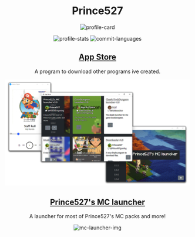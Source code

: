 <h1 align="center">Prince527</h1>

<p align="center">
 <img src="http://github-profile-summary-cards.vercel.app/api/cards/profile-details?username=Prince527Github&theme=github_dark" alt="profile-card">
</p>

<p align="center">
 <img src="http://github-profile-summary-cards.vercel.app/api/cards/stats?username=Prince527Github&theme=github_dark" alt="profile-stats">
 <img src="http://github-profile-summary-cards.vercel.app/api/cards/most-commit-language?username=Prince527Github&theme=github_dark" alt="commit-languages">
</p>

<h2 align="center">
 <a href="https://github.com/Prince527GitHub/App-Store">App Store</a>
</h2>

<p align="center">A program to download other programs ive created.</p>

<p align="center">
 <img src="https://raw.githubusercontent.com/Prince527GitHub/App-Store/images/apps/app-store.png" alt="app-store-img">
</p>

<h2 align="center">
 <a href="https://github.com/Prince527GitHub/Prince527-MC-launcher">Prince527's MC launcher</a>
</h2>

<p align="center">A launcher for most of Prince527's MC packs and more!</p>
 
<p align="center">
 <img src="https://prince527github.github.io/Prince527-MC-launcher/assets/img/main-menu.jpg" alt="mc-launcher-img">
</p>
